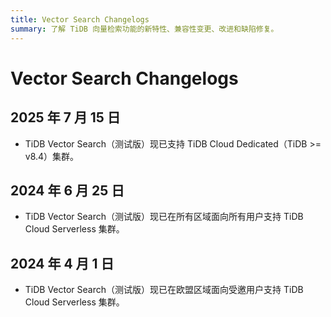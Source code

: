 ```yaml
---
title: Vector Search Changelogs
summary: 了解 TiDB 向量检索功能的新特性、兼容性变更、改进和缺陷修复。
---
```


# Vector Search Changelogs

## 2025 年 7 月 15 日

- TiDB Vector Search（测试版）现已支持 TiDB Cloud Dedicated（TiDB >= v8.4）集群。

## 2024 年 6 月 25 日

- TiDB Vector Search（测试版）现已在所有区域面向所有用户支持 TiDB Cloud Serverless 集群。

## 2024 年 4 月 1 日

- TiDB Vector Search（测试版）现已在欧盟区域面向受邀用户支持 TiDB Cloud Serverless 集群。